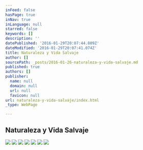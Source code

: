 ```yaml
---
inFeed: false
hasPage: true
inNav: true
inLanguage: null
starred: false
keywords: []
description: ''
datePublished: '2016-01-29T20:07:44.809Z'
dateModified: '2016-01-29T20:07:41.074Z'
title: Naturaleza y Vida Salvaje
author: []
sourcePath: _posts/2016-01-26-naturaleza-y-vida-salvaje.md
published: true
authors: []
publisher:
  name: null
  domain: null
  url: null
  favicon: null
url: naturaleza-y-vida-salvaje/index.html
_type: WebPage

---
```

## Naturaleza y Vida Salvaje
![](https://s3-us-west-2.amazonaws.com/the-grid-img/p/d99630834cf88a752d941b50faae2116cf1471ab.jpg)
![](https://s3-us-west-2.amazonaws.com/the-grid-img/p/b0d8a857b49ccad71ffa40af2e7cd2d8cd303f79.jpg)
![](https://s3-us-west-2.amazonaws.com/the-grid-img/p/98dec1db4b80a6a41d188025b1b879c240743963.jpg)
![](https://s3-us-west-2.amazonaws.com/the-grid-img/p/1063e3f252f72c072daa34fc8ddd1aadb6284283.jpg)
![](https://s3-us-west-2.amazonaws.com/the-grid-img/p/166019c31513258e9b9c44cb1cc68b8edb35017c.jpg)
![](https://s3-us-west-2.amazonaws.com/the-grid-img/p/1bce4b2a855c030d6643ab83c3a8b4f0f950612c.jpg)
![](https://s3-us-west-2.amazonaws.com/the-grid-img/p/87a4c73ea5671d34a2f372af000e114f8bf2608b.jpg)